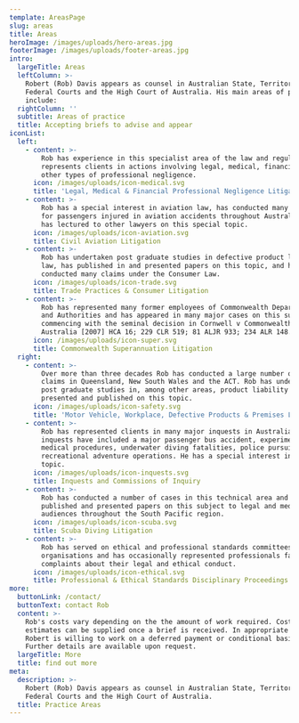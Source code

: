 ```yaml
---
template: AreasPage
slug: areas
title: Areas
heroImage: /images/uploads/hero-areas.jpg
footerImage: /images/uploads/footer-areas.jpg
intro:
  largeTitle: Areas
  leftColumn: >-
    Robert (Rob) Davis appears as counsel in Australian State, Territorial and
    Federal Courts and the High Court of Australia. His main areas of practice
    include:
  rightColumn: ''
  subtitle: Areas of practice
  title: Accepting briefs to advise and appear
iconList:
  left:
    - content: >-
        Rob has experience in this specialist area of the law and regularly
        represents clients in actions involving legal, medical, financial and
        other types of professional negligence.
      icon: /images/uploads/icon-medical.svg
      title: 'Legal, Medical & Financial Professional Negligence Litigation'
    - content: >-
        Rob has a special interest in aviation law, has conducted many claims
        for passengers injured in aviation accidents throughout Australia, and
        has lectured to other lawyers on this special topic.
      icon: /images/uploads/icon-aviation.svg
      title: Civil Aviation Litigation
    - content: >-
        Rob has undertaken post graduate studies in defective product liability
        law, has published in and presented papers on this topic, and has
        conducted many claims under the Consumer Law.
      icon: /images/uploads/icon-trade.svg
      title: Trade Practices & Consumer Litigation
    - content: >-
        Rob has represented many former employees of Commonwealth Departments
        and Authorities and has appeared in many major cases on this subject,
        commencing with the seminal decision in Cornwell v Commonwealth of
        Australia [2007] HCA 16; 229 CLR 519; 81 ALJR 933; 234 ALR 148.
      icon: /images/uploads/icon-super.svg
      title: Commonwealth Superannuation Litigation
  right:
    - content: >-
        Over more than three decades Rob has conducted a large number of these
        claims in Queensland, New South Wales and the ACT. Rob has undertaken
        post graduate studies in, among other areas, product liability and has
        presented and published on this topic.
      icon: /images/uploads/icon-safety.svg
      title: 'Motor Vehicle, Workplace, Defective Products & Premises Liability'
    - content: >-
        Rob has represented clients in many major inquests in Australia. These
        inquests have included a major passenger bus accident, experimental
        medical procedures, underwater diving fatalities, police pursuits, and
        recreational adventure operations. He has a special interest in this
        topic.
      icon: /images/uploads/icon-inquests.svg
      title: Inquests and Commissions of Inquiry
    - content: >-
        Rob has conducted a number of cases in this technical area and has
        published and presented papers on this subject to legal and medical
        audiences throughout the South Pacific region.
      icon: /images/uploads/icon-scuba.svg
      title: Scuba Diving Litigation
    - content: >-
        Rob has served on ethical and professional standards committees of legal
        organisations and has occasionally represented professionals facing
        complaints about their legal and ethical conduct.
      icon: /images/uploads/icon-ethical.svg
      title: Professional & Ethical Standards Disciplinary Proceedings
more:
  buttonLink: /contact/
  buttonText: contact Rob
  content: >-
    Rob's costs vary depending on the the amount of work required. Cost
    estimates can be supplied once a brief is received. In appropriate cases
    Robert is willing to work on a deferred payment or conditional basis.
    Further details are available upon request.
  largeTitle: More
  title: find out more
meta:
  description: >-
    Robert (Rob) Davis appears as counsel in Australian State, Territorial and
    Federal Courts and the High Court of Australia.
  title: Practice Areas
---
```


